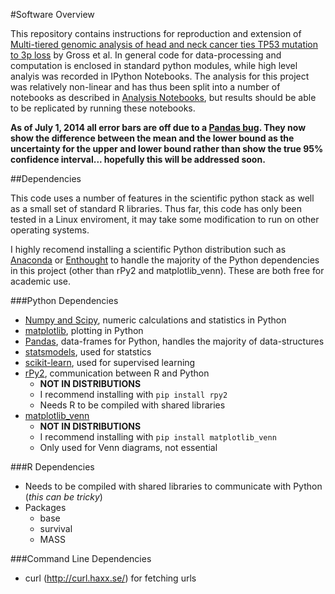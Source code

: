 #Software Overview 

This repository contains instructions for reproduction and extension of [Multi-tiered genomic analysis of head and neck cancer ties TP53 mutation to 3p loss]() by Gross et al. In general code for data-processing and computation is enclosed in standard python modules, while high level analyis was recorded in IPython Notebooks. The analysis for this project was relatively non-linear and has thus been split into a number of notebooks as described in [Analysis Notebooks](./Analysis_Notebooks#guide-to-running), but results should be able to be replicated by running these notebooks. 

__As of July 1, 2014 all error bars are off due to a [Pandas bug](https://github.com/pydata/pandas/issues/7643). They now show the difference between the mean and the lower bound as the uncertainty for the upper and lower bound rather than show the true 95% confidence interval... hopefully this will be addressed soon.__

##Dependencies 

This code uses a number of features in the scientific python stack as well as a small set of standard R libraries.  Thus far, this code has only been tested in a Linux enviroment, it may take some modification to run on other operating systems.

I highly recomend installing a scientific Python distribution such as [Anaconda](http://continuum.io/) or [Enthought](https://www.enthought.com/) to handle the majority of the Python dependencies in this project (other than rPy2 and matplotlib_venn).  These are both free for academic use.

###Python Dependencies  
* [Numpy and Scipy](http://www.scipy.org/), numeric calculations and statistics in Python 
* [matplotlib](http://matplotlib.org/), plotting in Python
* [Pandas](http://pandas.pydata.org/), data-frames for Python, handles the majority of data-structures  
* [statsmodels](http://statsmodels.sourceforge.net/), used for statstics  
* [scikit-learn](http://scikit-learn.org/stable/), used for supervised learning
* [rPy2](http://rpy.sourceforge.net/rpy2.html), communication between R and Python  
  * __NOT IN DISTRIBUTIONS__  
  * I recommend installing with `pip install rpy2`  
  * Needs R to be compiled with shared libraries  
* [matplotlib_venn](https://pypi.python.org/pypi/matplotlib-venn) 
  * __NOT IN DISTRIBUTIONS__  
  * I recommend installing with `pip install matplotlib_venn` 
  * Only used for Venn diagrams, not essential
  
  
###R Dependencies
* Needs to be compiled with shared libraries to communicate with Python (_this can be tricky_)
* Packages
  * base
  * survival
  * MASS
   
###Command Line Dependencies 
* curl (http://curl.haxx.se/) for fetching urls
